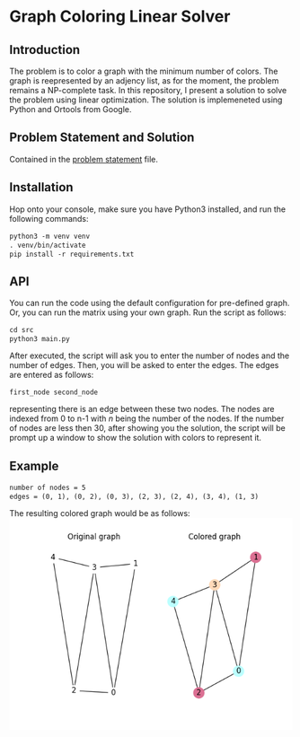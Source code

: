 # **Graph Coloring Linear Solver**

## Introduction

The problem is to color a graph with the minimum number of colors. The graph is reepresented by an adjency list, as for the moment, the problem remains a NP-complete task. In this repository, I present a solution to solve the problem using linear optimization. The solution is implemeneted using Python and Ortools from Google.

## Problem Statement and Solution
Contained in the [problem statement](./Problem_statement.pdf) file.

## Installation
Hop onto your console, make sure you have Python3 installed, and run the following commands:

````
python3 -m venv venv
. venv/bin/activate
pip install -r requirements.txt
````
## API 

You can run the code using the default configuration for pre-defined graph.
Or, you can run the matrix using your own graph. Run the script as follows:

````
cd src
python3 main.py
````

After executed, the script will ask you to enter the number of nodes and the number of edges. Then, you will be asked to enter the edges. The edges are entered as follows:

````
first_node second_node
````
representing there is an edge between these two nodes. The nodes are indexed from 0 to n-1 with $n$ being the number of the nodes. If the number of nodes are less then 30, after showing you the solution, the script will be prompt up a window to show the solution with colors to represent it.
## Example

````
number of nodes = 5
edges = (0, 1), (0, 2), (0, 3), (2, 3), (2, 4), (3, 4), (1, 3)
````

The resulting colored graph would be as follows:
![image](GraphColoringExample.png)
